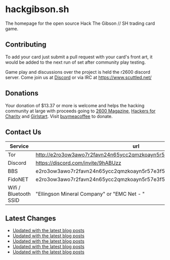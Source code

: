 # hackgibson.sh
The homepage for the open source Hack The Gibson // SH trading card game.


## Contributing

To add your card just submit a pull request with your card's front art, it would be added to the next run of set after community play testing.

Game play and discussions over the project is held the r2600 discord server. Come join us at [Discord](https://discord.com/invite/9hABUzz) or via IRC at https://www.scuttled.net/


## Donations

Your donation of $13.37 or more is welcome and helps the hacking community at large with proceeds going to [2600 Magazine](https://2600.com/), [Hackers for Charity](https://hackersforcharity.org) and [Girlstart](https://girlstart.org).  Visit [buymeacoffee](https://www.buymeacoffee.com/hackgibson.sh) to donate.


## Contact Us

Service | url
-|-
Tor | http://e2ro3ow3awo7r2favn24n65ycc2qmzkoayn5r57e3f56nvjwdcgg32ad.onion
Discord | https://discord.com/invite/9hABUzz
BBS | e2ro3ow3awo7r2favn24n65ycc2qmzkoayn5r57e3f56nvjwdcgg32ad.onion:23
FidoNET | e2ro3ow3awo7r2favn24n65ycc2qmzkoayn5r57e3f56nvjwdcgg32ad.onion:24554
Wifi / Bluetooth SSID | "Ellingson Mineral Company" or "EMC Net - <fidonet address>"

## Latest Changes
<!-- BLOG-POST-LIST:START -->
- [Updated with the latest blog posts](https://github.com/DFW2600/hackgibson.sh/commit/22a6ab5c19759f1f4a018182ba22902551cc2598)
- [Updated with the latest blog posts](https://github.com/DFW2600/hackgibson.sh/commit/5cd5113a9f1c6fe76eb1f549fa8d684f06a2aad9)
- [Updated with the latest blog posts](https://github.com/DFW2600/hackgibson.sh/commit/bbb8f6cb0cc62ca52a450e65cbd67f5ec4b503a4)
- [Updated with the latest blog posts](https://github.com/DFW2600/hackgibson.sh/commit/249310e2596c8fb3248bb311c93a1572541b348c)
- [Updated with the latest blog posts](https://github.com/DFW2600/hackgibson.sh/commit/f50ac67e76943564a06ab0064ff9c0b5fc978821)
<!-- BLOG-POST-LIST:END -->
